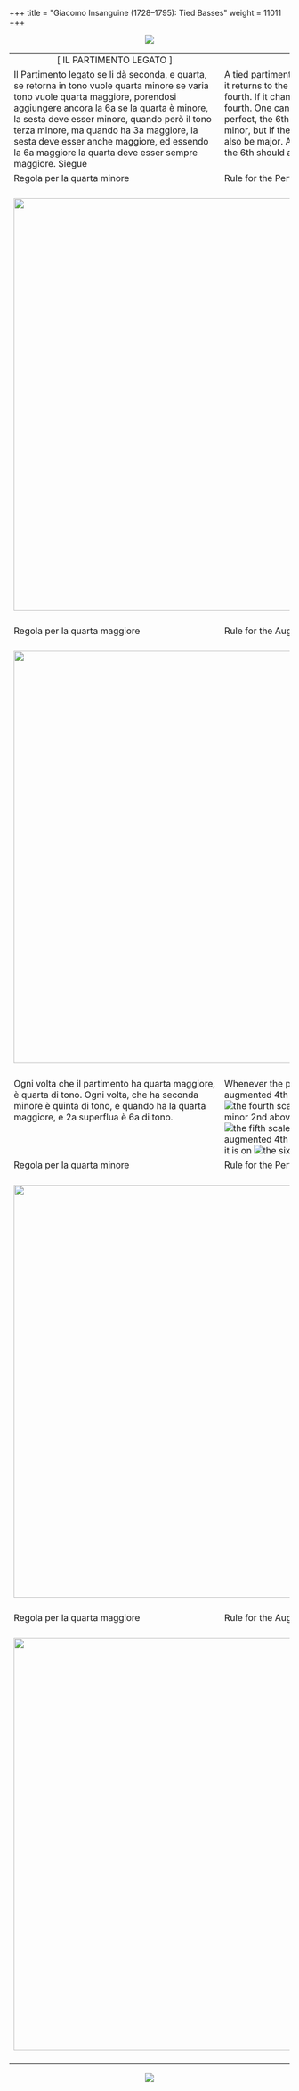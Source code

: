 +++
title = "Giacomo Insanguine (1728–1795): Tied Basses"
weight = 11011
+++

<body>
<p align="center"><img src="Images/PrevIndexNextTop.jpg" border="0" usemap="#Map"></p>
<map name="Map">
  <area shape="rect" coords="10,3,104,25" href="regoleP9.htm">
  <area shape="rect" coords="350,2,445,24" href="index.htm">
  <area shape="rect" coords="695,2,785,24" href="regoleP11.htm">
</map>
<table width="800" align="center" cellpadding="5" cellspacing="5">
  <colgroup>
  <col width="400">
  <col width="400">
  </colgroup>
  <tbody><tr>
    <td width="381" align="center" valign="top">[ IL PARTIMENTO LEGATO ]</td>
    <td width="382" align="center" valign="top">[ TIED BASSES ]</td>
  </tr><tr>
    <td valign="top">Il Partimento legato se li dà seconda, e quarta, se retorna in tono vuole quarta minore se varia tono vuole quarta maggiore, porendosi aggiungere ancora la 6a se la quarta è minore, la sesta deve esser minore, quando però il tono terza minore, ma quando ha 3a maggiore, la sesta deve esser anche maggiore, ed essendo la 6a maggiore la quarta deve esser sempre maggiore. Siegue</td>
    <td valign="top">A tied partimento bass takes the 2nd and 4th. If it returns to the [same] key, it takes the perfect fourth. If it changes key, it takes the augmented fourth. One can also add the 6th: if the 4th is perfect, the 6th should be minor if the key is minor, but if the key is major, the 6th should also be major. And when the 4th is augmented, the 6th should always be major. </td>
  </tr><tr>
    <td width="381" align="left" valign="top">Regola per la quarta minore</td>
    <td width="382" align="left" valign="top">Rule for the Perfect Fourth</td>
  </tr><tr>
    <td colspan="2" align="center"><br>
      <img src="images/InsRegNo21.jpg" width="740"><br>
      <br></td>
  </tr><tr>
    <td width="381" align="left" valign="top">Regola per la quarta maggiore</td>
    <td width="382" align="left" valign="top">Rule for the Augmented Fourth</td>
  </tr><tr>
    <td colspan="2" align="center"><br>
      <img src="images/InsRegNo22.jpg" width="740"><br>
      <br></td>
  </tr><tr>
    <td valign="top">Ogni volta che il partimento ha quarta maggiore, è quarta di tono. Ogni volta, che ha seconda minore è quinta di tono, e quando ha la quarta maggiore, e 2a superflua è 6a di tono.</td>
    <td valign="top">Whenever the partimento bass has an augmented 4th above it, it is on <img src="images/BassFour.gif" alt="the fourth scale degree">. Whenever it has a minor 2nd above it, it is on <img src="images/BassFive.gif" alt="the fifth scale degree">. And when it has an augmented 4th and augmented 2nd [above it], it is on <img src="images/BassSix.gif" alt="the sixth scale degree">.</td>
  </tr><tr>
    <td width="381" align="left" valign="top">Regola per la quarta minore</td>
    <td width="382" align="left" valign="top">Rule for the Perfect Fourth</td>
  </tr><tr>
    <td colspan="2" align="center"><br>
      <img src="images/InsRegNo23.jpg" width="740"><br>
      <br></td>
  </tr><tr>
    <td width="381" align="left" valign="top">Regola per la quarta maggiore</td>
    <td width="382" align="left" valign="top">Rule for the Augmented Fourth</td>
  </tr><tr>
    <td colspan="2" align="center"><br>
      <img src="images/InsRegNo24.jpg" width="740"><br>
      <br></td>

</tr></tbody></table>
<p align="center"><img src="Images/PrevIndexNextBot.jpg" border="0" usemap="#Map3"></p>
<map name="Map3">
  <area shape="rect" coords="13,27,107,49" href="regoleP9.htm">
  <area shape="rect" coords="353,27,448,49" href="index.htm">
  <area shape="rect" coords="695,26,785,48" href="regoleP11.htm">
</map>


</body>
